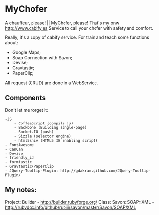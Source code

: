 MyChofer
=======

A chauffeur, please! || MyChofer, please!
That's my onw http://www.cabify.es
Service to call your chofer with safety and comfort.

Really, it's a copy of cabify service. For train and teach some functions about:
* Google Maps;
* Soap Connection with Savon;
* Devise;
* Gravtastic;
* PaperClip;

All request (CRUD) are done in a WebService.

Components
----------
Don't let me forget it:

	-JS
		- CoffeeScript (compile js)
		- Backbone (Building single-page)
		- Socket.IO	(push)
		- Sizzle (selector engine)
		- html5shiv (HTML5 IE enabling script)
	- FontAwesome
	- CanCan
	- Devise
	- friendly_id
	- formtastic
	- Gravtastic/PaperClip
	- JQuery-Tooltip-Plugin: http://gdakram.github.com/JQuery-Tooltip-Plugin/
	
My notes:
----------
Project: Builder - http://builder.rubyforge.org/
Class: Savon::SOAP::XML - http://rubydoc.info/github/rubiii/savon/master/Savon/SOAP/XML